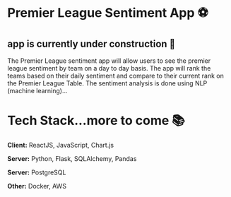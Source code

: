 # Premier League Sentiment App ⚽️

## app is currently under construction 🚧

The Premier League sentiment app will allow users to see the premier league sentiment by team on a day to day basis. The app will rank the teams based on their daily sentiment and compare to their current rank on the Premier League Table.
The sentiment analysis is done using NLP (machine learning)...

# Tech Stack...more to come 📚

**Client:** ReactJS, JavaScript, Chart.js

**Server:** Python, Flask, SQLAlchemy, Pandas

**Server:** PostgreSQL

**Other:** Docker, AWS
